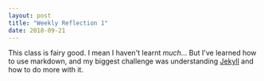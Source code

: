 ```yaml
---
layout: post
title: "Weekly Reflection 1"
date: 2018-09-21
---
```


This class is fairy good. I mean I haven't learnt _much_... But I've learned how to use markdown, and my biggest challenge was understanding [Jekyll](http://jekyllrb.com) and how to do more with it.

